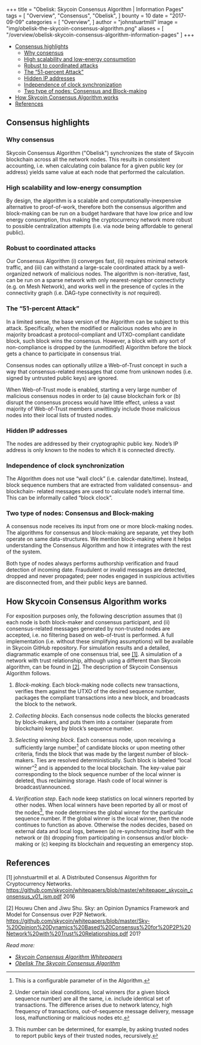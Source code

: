 +++
title = "Obelisk: Skycoin Consensus Algorithm | Information Pages"
tags = [
    "Overview",
    "Consensus",
    "Obelisk",
]
bounty = 10
date = "2017-09-09"
categories = [
    "Overview",
]
author = "johnstuartmill"
image = "img/obelisk-the-skycoin-consensus-algorithm.png"
aliases = [
	"/overview/obelisk-skycoin-consensus-algorithm-information-pages"
]
+++

<!-- MarkdownTOC autolink="true" bracket="round" -->

- [Consensus highlights](#consensus-highlights)
	- [Why consensus](#why-consensus)
	- [High scalability and low-energy consumption](#high-scalability-and-low-energy-consumption)
	- [Robust to coordinated attacks](#robust-to-coordinated-attacks)
	- [The “51-percent Attack”](#the-%E2%80%9C51-percent-attack%E2%80%9D)
	- [Hidden IP addresses](#hidden-ip-addresses)
	- [Independence of clock synchronization](#independence-of-clock-synchronization)
	- [Two type of nodes: Consensus and Block-making](#two-type-of-nodes-consensus-and-block-making)
- [How Skycoin Consensus Algorithm works](#how-skycoin-consensus-algorithm-works)
- [References](#references)

<!-- /MarkdownTOC -->


## Consensus highlights

### Why consensus

Skycoin Consensus Algorithm ("Obelisk") synchronizes the state of Skycoin
blockchain across all the network nodes. This results in consistent accounting,
i.e. when calculating coin balance for a given public key (or address)
yields same value at each node that performed the calculation.

### High scalability and low-energy consumption

By design, the algorithm is a scalable and computationally-inexpensive
alternative to proof-of-work, therefore both the consensus algorithm and
block-making can be run on a budget hardware that have low price and low
energy consumption, thus making the cryptocurrency network more robust
to possible centralization attempts (i.e. via node being affordable to
general public).

### Robust to coordinated attacks

Our Consensus Algorithm (i) converges fast, (ii) requires minimal
network traffic, and (iii) can withstand a large-scale coordinated
attack by a well-organized network of malicious nodes. The algorithm is
non-iterative, fast, can be run on a sparse network with only
nearest-neighbor connectivity (e.g. on Mesh Network), and works well in
the presence of cycles in the connectivity graph (i.e. DAG-type
connectivity is *not* required).

### The “51-percent Attack”

In a limited sense, the base version of the Algorithm can be subject to
this attack. Specifically, when the modified or malicious nodes who are
in majority broadcast a protocol-compliant and UTXO-compliant candidate
block, such block wins the consensus. However, a block with any sort of
non-compliance is dropped by the (unmodified) Algorithm before the block
gets a chance to participate in consensus trial.

Consensus nodes can optionally utilize a Web-of-Trust concept in such a
way that consensus-related messages that come from unknown nodes (i.e.
signed by untrusted public keys) are ignored.

When Web-of-Trust mode is enabled, starting a very large number of
malicious consensus nodes in order to (a) cause blockchain fork or (b)
disrupt the consensus process would have little effect, unless a vast
majority of Web-of-Trust members unwittingly include those malicious
nodes into their local lists of trusted nodes.

### Hidden IP addresses

The nodes are addressed by their cryptographic public key. Node’s IP
address is only known to the nodes to which it is connected directly.

### Independence of clock synchronization

The Algorithm does not use “wall clock” (i.e. calendar date/time).
Instead, block sequence numbers that are extracted from validated
consensus- and blockchain- related messages are used to calculate node’s
internal time. This can be informally called “block clock”.

### Two type of nodes: Consensus and Block-making

A consensus node receives its input from one or more block-making nodes.
The algorithms for consensus and block-making are separate, yet they
both operate on same data-structures. We mention block-making where it
helps understanding the Consensus Algorithm and how it integrates with
the rest of the system.

Both type of nodes always performs authorship verification and fraud
detection of incoming date. Fraudulent or invalid messages are detected,
dropped and never propagated; peer nodes engaged in suspicious
activities are disconnected from, and their public keys are banned.

## How Skycoin Consensus Algorithm works

For exposition purposes only, the following description assumes that (i)
each node is both block-maker and consensus participant, and (ii)
consensus-related messages generated by non-trusted nodes are accepted,
i.e. no filtering based on web-of-trust is performed. A full
implementation (i.e. without these simplifying assumptions) will be
available in Skycoin GitHub repository. For simulation results and a
detailed, diagrammatic example of one consensus trial, see [\[1\]](#references). A
simulation of a network with trust relationship, although using a
different than Skycoin algorithm, can be found in [\[2\]](#references). The
description of Skycoin Consensus Algorithm follows.

1.  *Block-making*. Each block-making node collects new
    transactions, verifies them against the UTXO of the desired sequence
    number, packages the compliant transactions into a new block, and
    broadcasts the block to the network.

2.  *Collecting blocks*. Each consensus node collects the
    blocks generated by block-makers, and puts them into a container
    (separate from blockchain) keyed by block’s sequence number.

3.  *Selecting winning block*. Each consensus node, upon
    receiving a sufficiently large number[^1] of candidate blocks or
    upon meeting other criteria, finds the block that was made by the
    largest number of block-makers. Ties are resolved deterministically.
    Such block is labeled “local winner”[^2] and is appended to the
    local blockchain. The key-value pair corresponding to the block
    sequence number of the local winner is deleted, thus
    reclaiming storage. Hash code of local winner
    is broadcast/announced.

4.  *Verification step*. Each node keep statistics on local
    winners reported by other nodes. When local winners have been
    reported by all or most of the nodes[^3], the node determines the
    global winner for the particular sequence number. If the global
    winner is the local winner, then the node continues to function
    as above. Otherwise the nodes decides, based on external data and
    local logs, between (a) re-synchronizing itself with the network
    or (b) dropping from participating in consensus and/or block-making
    or (c) keeping its blockchain and requesting an emergency stop.

[^1]: This is a configurable parameter of in the Algorithm.
[^2]: Under certain ideal conditions, local winners (for a given block
    sequence number) are all the same, i.e. include identical set of
    transactions. The difference arises due to network latency, high
    frequency of transactions, out-of-sequence message delivery, message
    loss, malfunctioning or malicious nodes etc.
[^3]: This number can be determined, for example, by asking trusted
    nodes to report public keys of their trusted nodes, recursively.

## References

\[1\] johnstuartmill et al. A Distributed Consensus Algorithm for
Cryptocurrency Networks.
<https://github.com/skycoin/whitepapers/blob/master/whitepaper_skycoin_consensus_v01_jsm.pdf>
2016

\[2\] Houwu Chen and Jiwu Shu. Sky: an Opinion Dynamics Framework and Model
for Consensus over P2P Network.
<https://github.com/skycoin/whitepapers/blob/master/Sky-%20Opinion%20Dynamics%20Based%20Consensus%20for%20P2P%20Network%20with%20Trust%20Relationships.pdf>
201?

*Read more:*

* *[Skycoin Consensus Algorithm Whitepapers](https://www.skycoin.net/whitepapers)*
* *[Obelisk The Skycoin Consensus Algorithm](/statement/obelisk-the-skycoin-consensus-algorithm/)*
